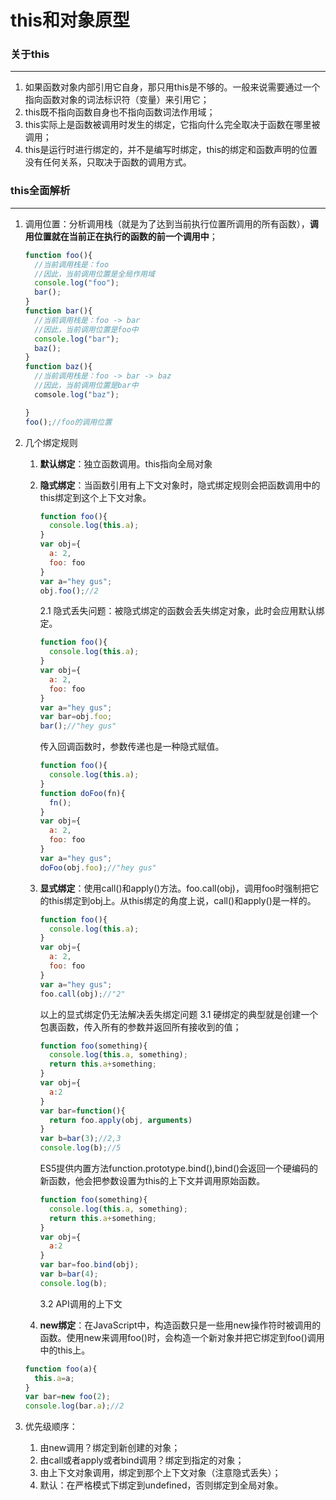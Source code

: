 this和对象原型
===
### 关于this

-----
1. 如果函数对象内部引用它自身，那只用this是不够的。一般来说需要通过一个指向函数对象的词法标识符（变量）来引用它；
2. this既不指向函数自身也不指向函数词法作用域；
3. this实际上是函数被调用时发生的绑定，它指向什么完全取决于函数在哪里被调用；
4. this是运行时进行绑定的，并不是编写时绑定，this的绑定和函数声明的位置没有任何关系，只取决于函数的调用方式。

### this全面解析

---
1. 调用位置：分析调用栈（就是为了达到当前执行位置所调用的所有函数），**调用位置就在当前正在执行的函数的前一个调用中**；
	```javascript
	function foo(){
	  //当前调用栈是：foo
	  //因此，当前调用位置是全局作用域
	  console.log("foo");
	  bar();
	}
	function bar(){
	  //当前调用栈是：foo -> bar
	  //因此，当前调用位置是foo中
	  console.log("bar");
	  baz();
	}
	function baz(){
	  //当前调用栈是：foo -> bar -> baz
	  //因此，当前调用位置是bar中
	  comsole.log("baz");

	}
	foo();//foo的调用位置
	```

2. 几个绑定规则
   1. **默认绑定**：独立函数调用。this指向全局对象
   2. **隐式绑定**：当函数引用有上下文对象时，隐式绑定规则会把函数调用中的this绑定到这个上下文对象。
		```javascript
		function foo(){
		  console.log(this.a);
		}
		var obj={
		  a: 2,
		  foo: foo
		}
		var a="hey gus";
		obj.foo();//2
		```
      	2.1 隐式丢失问题：被隐式绑定的函数会丢失绑定对象，此时会应用默认绑定。

		```javascript
		function foo(){
		  console.log(this.a);
		}
		var obj={
		  a: 2,
		  foo: foo
		}
		var a="hey gus";
		var bar=obj.foo;
		bar();//"hey gus"
		```
		传入回调函数时，参数传递也是一种隐式赋值。
		```javascript
		function foo(){
		  console.log(this.a);
		}
		function doFoo(fn){
		  fn();
		}
		var obj={
		  a: 2,
		  foo: foo
		}
		var a="hey gus";
		doFoo(obj.foo);//"hey gus"
		```

   3. **显式绑定**：使用call()和apply()方法。foo.call(obj)，调用foo时强制把它的this绑定到obj上。从this绑定的角度上说，call()和apply()是一样的。
		```javascript
		function foo(){
		  console.log(this.a);
		}
		var obj={
		  a: 2,
		  foo: foo
		}
		var a="hey gus";
		foo.call(obj);//"2"
		```
		以上的显式绑定仍无法解决丢失绑定问题
		3.1 硬绑定的典型就是创建一个包裹函数，传入所有的参数并返回所有接收到的值；
		```javascript
		function foo(something){
		  console.log(this.a, something);
		  return this.a+something;
		}
		var obj={
		  a:2
		}
		var bar=function(){
		  return foo.apply(obj, arguments)
		}
		var b=bar(3);//2,3
		console.log(b);//5
		```

		ES5提供内置方法function.prototype.bind(),bind()会返回一个硬编码的新函数，他会把参数设置为this的上下文并调用原始函数。
		```javascript
		function foo(something){
		  console.log(this.a, something);
		  return this.a+something;
		}
		var obj={
		  a:2
		}
		var bar=foo.bind(obj);
		var b=bar(4);
		console.log(b);
		```
		3.2 API调用的上下文
   4. **new绑定**：在JavaScript中，构造函数只是一些用new操作符时被调用的函数。使用new来调用foo()时，会构造一个新对象并把它绑定到foo()调用中的this上。
	```javascript
	function foo(a){
	  this.a=a;
	}
	var bar=new foo(2);
	console.log(bar.a);//2	
	```

3. 优先级顺序：
	1. 由new调用？绑定到新创建的对象；
	2. 由call或者apply或者bind调用？绑定到指定的对象；
	3. 由上下文对象调用，绑定到那个上下文对象（注意隐式丢失）；
	4. 默认：在严格模式下绑定到undefined，否则绑定到全局对象。
